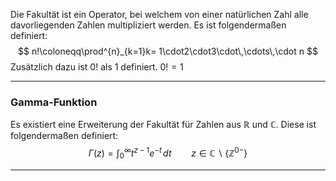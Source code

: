 Die Fakultät ist ein Operator, bei welchem von einer natürlichen Zahl alle davorliegenden Zahlen multipliziert werden.
Es ist folgendermaßen definiert:
$$
n!\coloneqq\prod^{n}_{k=1}k= 1\cdot2\cdot3\cdot\,\cdots\,\cdot n
$$
Zusätzlich dazu ist $0!$ als $1$ definiert. $0!=1$

---
### Gamma-Funktion
Es existiert eine Erweiterung der Fakultät für Zahlen aus $\mathbb{R}$ und $\mathbb{C}$. Diese ist folgendermaßen definiert:
$$
\Gamma(z)=\int^{\infty}_{0}t^{z-1}e^{-t}\,dt\qquad z\in\mathbb{C}\backslash\{\mathbb{Z}^{0-}\}
$$

---